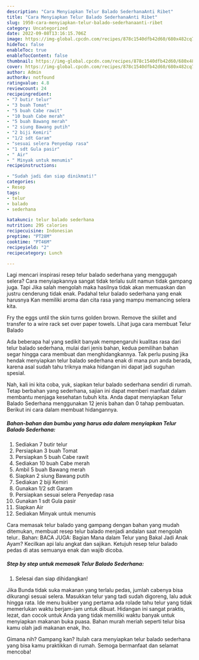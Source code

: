 ```yaml
---
description: "Cara Menyiapkan Telur Balado SederhanaAnti Ribet"
title: "Cara Menyiapkan Telur Balado SederhanaAnti Ribet"
slug: 1950-cara-menyiapkan-telur-balado-sederhanaanti-ribet
category: Uncategorized
date: 2022-09-08T13:16:15.706Z
image: https://img-global.cpcdn.com/recipes/878c1540dfb42d60/680x482cq70/telur-balado-sederhana-foto-resep-utama.jpg
hideToc: false
enableToc: true
enableTocContent: false
thumbnail: https://img-global.cpcdn.com/recipes/878c1540dfb42d60/680x482cq70/telur-balado-sederhana-foto-resep-utama.jpg
cover: https://img-global.cpcdn.com/recipes/878c1540dfb42d60/680x482cq70/telur-balado-sederhana-foto-resep-utama.jpg
author: Admin
authorAv: notfound
ratingvalue: 4.8
reviewcount: 24
recipeingredient:
- "7 butir telur"
- "3 buah Tomat"
- "5 buah Cabe rawit"
- "10 buah Cabe merah"
- "5 buah Bawang merah"
- "2 siung Bawang putih"
- "2 biji Kemiri"
- "1/2 sdt Garam"
- "sesuai selera Penyedap rasa"
- "1 sdt Gula pasir"
- " Air"
- " Minyak untuk menumis"
recipeinstructions:

- "Sudah jadi dan siap dinikmati!"
categories:
- Resep
tags:
- telur
- balado
- sederhana

katakunci: telur balado sederhana 
nutrition: 295 calories
recipecuisine: Indonesian
preptime: "PT28M"
cooktime: "PT46M"
recipeyield: "2"
recipecategory: Lunch

---
```



Lagi mencari inspirasi resep telur balado sederhana yang menggugah selera? Cara menyiapkannya sangat tidak terlalu sulit namun tidak gampang juga. Tapi Jika salah mengolah maka hasilnya tidak akan memuaskan dan justru cenderung tidak enak. Padahal telur balado sederhana yang enak harusnya Kan memiliki aroma dan cita rasa yang mampu memancing selera kita.


Fry the eggs until the skin turns golden brown. Remove the skillet and transfer to a wire rack set over paper towels. Lihat juga cara membuat Telur Balado

Ada beberapa hal yang sedikit banyak mempengaruhi kualitas rasa dari telur balado sederhana, mulai dari jenis bahan, kedua pemilihan bahan segar hingga cara membuat dan menghidangkannya. Tak perlu pusing jika hendak menyiapkan telur balado sederhana enak di mana pun anda berada, karena asal sudah tahu triknya maka hidangan ini dapat jadi suguhan spesial.


Nah, kali ini kita coba, yuk, siapkan telur balado sederhana sendiri di rumah. Tetap berbahan yang sederhana, sajian ini dapat memberi manfaat dalam membantu menjaga kesehatan tubuh kita. Anda dapat menyiapkan Telur Balado Sederhana menggunakan 12 jenis bahan dan 0 tahap pembuatan. Berikut ini cara dalam membuat hidangannya.

<!--inarticleads1-->

##### Bahan-bahan dan bumbu yang harus ada dalam menyiapkan Telur Balado Sederhana:

1. Sediakan 7 butir telur
1. Persiapkan 3 buah Tomat
1. Persiapkan 5 buah Cabe rawit
1. Sediakan 10 buah Cabe merah
1. Ambil 5 buah Bawang merah
1. Siapkan 2 siung Bawang putih
1. Sediakan 2 biji Kemiri
1. Gunakan 1/2 sdt Garam
1. Persiapkan sesuai selera Penyedap rasa
1. Gunakan 1 sdt Gula pasir
1. Siapkan  Air
1. Sediakan  Minyak untuk menumis


Cara memasak telur balado yang gampang dengan bahan yang mudah ditemukan, membuat resep telur balado menjadi andalan saat mengolah telur.. Bahan: BACA JUGA: Bagian Mana dalam Telur yang Bakal Jadi Anak Ayam? Kecilkan api lalu angkat dan sajikan. Ketujuh resep telur balado pedas di atas semuanya enak dan wajib dicoba. 

<!--inarticleads2-->

##### Step by step untuk memasak Telur Balado Sederhana:


1. Selesai dan siap dihidangkan!

Jika Bunda tidak suka makanan yang terlalu pedas, jumlah cabenya bisa dikurangi sesuai selera. Masukkan telur yang tadi sudah digoreng, lalu aduk hingga rata. Ide menu bukber yang pertama ada rolade tahu telur yang tidak memerlukan waktu berjam-jam untuk dibuat. Hidangan ini sangat praktis, lezat, dan cocok untuk Anda yang tidak memiliki waktu banyak untuk menyiapkan makanan buka puasa. Bahan murah meriah seperti telur bisa kamu olah jadi makanan enak, lho. 

Gimana nih? Gampang kan? Itulah cara menyiapkan telur balado sederhana yang bisa kamu praktikkan di rumah. Semoga bermanfaat dan selamat mencoba!
